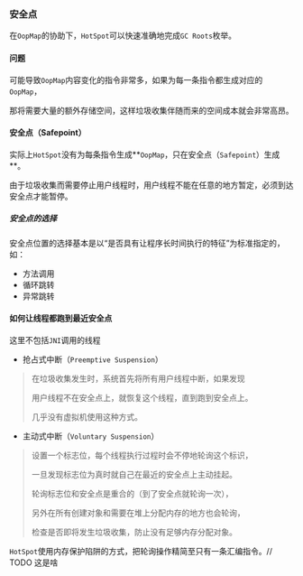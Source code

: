### 安全点

在`OopMap`的协助下，`HotSpot`可以快速准确地完成`GC Roots`枚举。



#### 问题

可能导致`OopMap`内容变化的指令非常多，如果为每一条指令都生成对应的`OopMap`，

那将需要大量的额外存储空间，这样垃圾收集伴随而来的空间成本就会非常高昂。



#### 安全点（Safepoint）

实际上`HotSpot`没有为每条指令生成**`OopMap`，只在安全点（`Safepoint`）生成**。

由于垃圾收集而需要停止用户线程时，用户线程不能在任意的地方暂定，必须到达安全点才能暂停。

##### 安全点的选择

安全点位置的选择基本是以“是否具有让程序长时间执行的特征”为标准指定的，如：

* 方法调用
* 循环跳转
* 异常跳转



#### 如何让线程都跑到最近安全点

这里不包括`JNI`调用的线程

* 抢占式中断（`Preemptive Suspension`）

> 在垃圾收集发生时，系统首先将所有用户线程中断，如果发现
>
> 用户线程不在安全点上，就恢复这个线程，直到跑到安全点上。
>
> 几乎没有虚拟机使用这种方式。

* 主动式中断（`Voluntary Suspension`）

> 设置一个标志位，每个线程执行过程时会不停地轮询这个标识，
>
> 一旦发现标志位为真时就自己在最近的安全点上主动挂起。
>
> 轮询标志位和安全点是重合的（到了安全点就轮询一次），
>
> 另外在所有创建对象和需要在堆上分配内存的地方也会轮询，
>
> 检查是否即将发生垃圾收集，防止没有足够内存分配对象。

`HotSpot`使用内存保护陷阱的方式，把轮询操作精简至只有一条汇编指令。// TODO 这是啥
